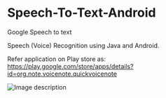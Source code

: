 # Speech-To-Text-Android
Google Speech to text

Speech (Voice) Recognition using Java and Android.

Refer application on Play store as: https://play.google.com/store/apps/details?id=org.note.voicenote.quickvoicenote

![Image description](https://github.com/aicityorg/Speech-To-Text-Android/blob/master/app/src/main/assets/Screenshot_20200425-204150_Voice%20Notes.jpg)
